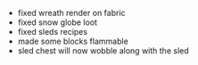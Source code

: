 - fixed wreath render on fabric
- fixed snow globe loot
- fixed sleds recipes
- made some blocks flammable
- sled chest will now wobble along with the sled